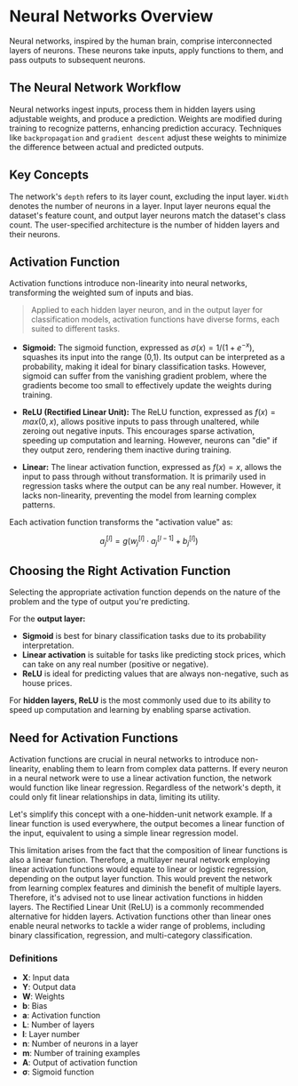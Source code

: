 # Neural Networks Overview
Neural networks, inspired by the human brain, comprise interconnected layers of neurons. These neurons take inputs, apply functions to them, and pass outputs to subsequent neurons.

## The Neural Network Workflow
Neural networks ingest inputs, process them in hidden layers using adjustable weights, and produce a prediction. Weights are modified during training to recognize patterns, enhancing prediction accuracy. Techniques like `backpropagation` and `gradient descent` adjust these weights to minimize the difference between actual and predicted outputs.

## Key Concepts
The network's `depth` refers to its layer count, excluding the input layer. `Width` denotes the number of neurons in a layer. Input layer neurons equal the dataset's feature count, and output layer neurons match the dataset's class count. The user-specified architecture is the number of hidden layers and their neurons.

## Activation Function
Activation functions introduce non-linearity into neural networks, transforming the weighted sum of inputs and bias. 

> Applied to each hidden layer neuron, and in the output layer for classification models, activation functions have diverse forms, each suited to different tasks.

- **Sigmoid:** The sigmoid function, expressed as $σ(x) = 1 / (1 + e^{-x})$, squashes its input into the range (0,1). Its output can be interpreted as a probability, making it ideal for binary classification tasks. However, sigmoid can suffer from the vanishing gradient problem, where the gradients become too small to effectively update the weights during training.

- **ReLU (Rectified Linear Unit):** The ReLU function, expressed as $f(x) = max(0,x)$, allows positive inputs to pass through unaltered, while zeroing out negative inputs. This encourages sparse activation, speeding up computation and learning. However, neurons can "die" if they output zero, rendering them inactive during training.

- **Linear:** The linear activation function, expressed as $f(x) = x$, allows the input to pass through without transformation. It is primarily used in regression tasks where the output can be any real number. However, it lacks non-linearity, preventing the model from learning complex patterns.

Each activation function transforms the "activation value" as:

$$a_j^{[l]} = g(w_j^{[l]} \cdot a_j^{[l-1]} + b_j^{[l]})$$

## Choosing the Right Activation Function
Selecting the appropriate activation function depends on the nature of the problem and the type of output you're predicting.

For the **output layer:**

- **Sigmoid** is best for binary classification tasks due to its probability interpretation.
- **Linear activation** is suitable for tasks like predicting stock prices, which can take on any real number (positive or negative).
- **ReLU** is ideal for predicting values that are always non-negative, such as house prices.

For **hidden layers, ReLU** is the most commonly used due to its ability to speed up computation and learning by enabling sparse activation.

## Need for Activation Functions
Activation functions are crucial in neural networks to introduce non-linearity, enabling them to learn from complex data patterns. If every neuron in a neural network were to use a linear activation function, the network would function like linear regression. Regardless of the network's depth, it could only fit linear relationships in data, limiting its utility. 

Let's simplify this concept with a one-hidden-unit network example. If a linear function is used everywhere, the output becomes a linear function of the input, equivalent to using a simple linear regression model.

This limitation arises from the fact that the composition of linear functions is also a linear function. Therefore, a multilayer neural network employing linear activation functions would equate to linear or logistic regression, depending on the output layer function. This would prevent the network from learning complex features and diminish the benefit of multiple layers. Therefore, it's advised not to use linear activation functions in hidden layers. The Rectified Linear Unit (ReLU) is a commonly recommended alternative for hidden layers. Activation functions other than linear ones enable neural networks to tackle a wider range of problems, including binary classification, regression, and multi-category classification.


### Definitions
- **X**: Input data
- **Y**: Output data
- **W**: Weights
- **b**: Bias
- **a**: Activation function
- **L**: Number of layers
- **l**: Layer number
- **n**: Number of neurons in a layer
- **m**: Number of training examples
- **A**: Output of activation function
- **σ**: Sigmoid function
